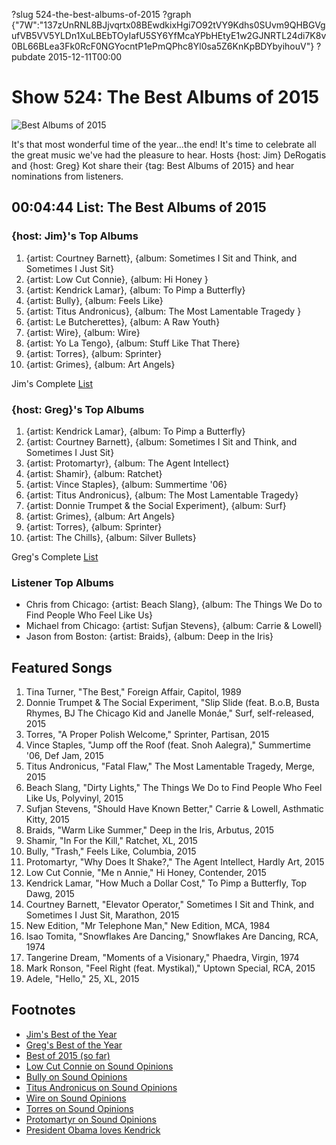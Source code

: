 ?slug 524-the-best-albums-of-2015
?graph {"7W":"137zUnRNL8BJjvqrtx08BEwdkixHgi7O92tVY9Kdhs0SUvm9QHBGVgufVB5VV5YLDn1XuLBEbTOyIafU5SY6YfMcaYPbHEtyE1w2GJNRTL24di7K8v0BL66BLea3Fk0RcF0NGYocntP1ePmQPhc8Yl0sa5Z6KnKpBDYbyihouV"}
?pubdate 2015-12-11T00:00

# Show 524: The Best Albums of 2015

![Best Albums of 2015](https://static.soundopinions.org/images/2015/bestof2015_web.jpg)

It's that most wonderful time of the year...the end!  It's time to celebrate all the great music we've had the pleasure to hear. Hosts {host: Jim} DeRogatis and {host: Greg} Kot share their {tag: Best Albums of 2015} and hear nominations from listeners.


## 00:04:44 List: The Best Albums of 2015

### {host: Jim}'s Top Albums
1. {artist: Courtney Barnett}, {album: Sometimes I Sit and Think, and Sometimes I Just Sit} 
2. {artist: Low Cut Connie}, {album: Hi Honey }
3. {artist: Kendrick Lamar}, {album: To Pimp a Butterfly} 
4. {artist: Bully}, {album: Feels Like}
5. {artist: Titus Andronicus}, {album: The Most Lamentable Tragedy }
6. {artist: Le Butcherettes}, {album: A Raw Youth} 
7. {artist: Wire}, {album: Wire} 
8. {artist: Yo La Tengo}, {album: Stuff Like That There} 
9. {artist: Torres}, {album: Sprinter}
10. {artist: Grimes}, {album: Art Angels}  

Jim's Complete [List](http://www.wbez.org/blogs/jim-derogatis/2015-12/counting-down-my-40-favorite-albums-2015-part-1-114075)

### {host: Greg}'s Top Albums
1. {artist: Kendrick Lamar}, {album: To Pimp a Butterfly}
2. {artist: Courtney Barnett}, {album: Sometimes I Sit and Think, and Sometimes I Just Sit}
3. {artist: Protomartyr}, {album: The Agent Intellect}
4. {artist: Shamir}, {album: Ratchet}
5. {artist: Vince Staples}, {album: Summertime '06}
6. {artist: Titus Andronicus}, {album: The Most Lamentable Tragedy}
7. {artist: Donnie Trumpet & the Social Experiment}, {album: Surf}
8. {artist: Grimes}, {album: Art Angels}
9. {artist: Torres}, {album: Sprinter}
10. {artist: The Chills}, {album: Silver Bullets}

Greg's Complete [List](http://www.chicagotribune.com/entertainment/music/kot/sc-best-pop-rock-albums-2015-ent-1202-20151203-column.html)

### Listener Top Albums

- Chris from Chicago: {artist: Beach Slang}, {album: The Things We Do to Find People Who Feel Like Us}
- Michael from Chicago: {artist: Sufjan Stevens}, {album: Carrie & Lowell}
- Jason from Boston: {artist: Braids}, {album: Deep in the Iris}


## Featured Songs

1. Tina Turner, "The Best," Foreign Affair, Capitol, 1989 
1. Donnie Trumpet & The Social Experiment, "Slip Slide (feat. B.o.B, Busta Rhymes, BJ The Chicago Kid and Janelle Monáe," Surf, self-released, 2015 
1. Torres, "A Proper Polish Welcome," Sprinter, Partisan, 2015 
1. Vince Staples, "Jump off the Roof (feat. Snoh Aalegra)," Summertime '06, Def Jam, 2015 
1. Titus Andronicus, "Fatal Flaw," The Most Lamentable Tragedy, Merge, 2015 
1. Beach Slang, "Dirty Lights," The Things We Do to Find People Who Feel Like Us, Polyvinyl, 2015 
1. Sufjan Stevens, "Should Have Known Better," Carrie & Lowell, Asthmatic Kitty, 2015 
1. Braids, "Warm Like Summer," Deep in the Iris, Arbutus, 2015 
1. Shamir, "In For the Kill," Ratchet, XL, 2015 
1. Bully, "Trash," Feels Like, Columbia, 2015 
1. Protomartyr, "Why Does It Shake?," The Agent Intellect, Hardly Art, 2015 
1. Low Cut Connie, "Me n Annie," Hi Honey, Contender, 2015 
1. Kendrick Lamar, "How Much a Dollar Cost," To Pimp a Butterfly, Top Dawg, 2015 
1. Courtney Barnett, "Elevator Operator," Sometimes I Sit and Think, and Sometimes I Just Sit, Marathon, 2015 
1. New Edition, "Mr Telephone Man," New Edition, MCA, 1984 
1. Isao Tomita, "Snowflakes Are Dancing," Snowflakes Are Dancing, RCA, 1974 
1. Tangerine Dream, "Moments of a Visionary," Phaedra, Virgin, 1974 
1. Mark Ronson, "Feel Right (feat. Mystikal)," Uptown Special, RCA, 2015 
1. Adele, "Hello," 25, XL, 2015 

## Footnotes
- [Jim's Best of the Year](http://www.wbez.org/blogs/jim-derogatis/2015-12/counting-down-my-40-favorite-albums-2015-part-1-114075)
- [Greg's Best of the Year](http://www.chicagotribune.com/entertainment/music/kot/sc-best-pop-rock-albums-2015-ent-1202-20151203-column.html)
- [Best of 2015 (so far)](/show/498)
- [Low Cut Connie on Sound Opinions](/show/519/#lowcutconnie)
- [Bully on Sound Opinions](/show/510/#bully)
- [Titus Andronicus on Sound Opinions](/show/284/#titusandronicus)
- [Wire on Sound Opinions](/show/512/#wire)
- [Torres on Sound Opinions](/show/501/#torres)
- [Protomartyr on Sound Opinions](/show/470/#protomartyr)
- [President Obama loves Kendrick](http://time.com/4143040/president-obama-kendrick-lamar-michelle-uptown-funk/)
